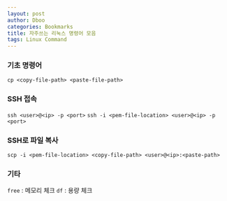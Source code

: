 ```yaml
---
layout: post
author: Dboo
categories: Bookmarks
title: 자주쓰는 리눅스 명령어 모음
tags: Linux Command
---
```


### 기초 명령어

`cp <copy-file-path> <paste-file-path>`

### SSH 접속

`ssh <user>@<ip> -p <port>`
`ssh -i <pem-file-location> <user>@<ip> -p <port>`

### SSH로 파일 복사

`scp -i <pem-file-location> <copy-file-path> <user>@<ip>:<paste-path>`

### 기타

`free` : 메모리 체크
`df` : 용량 체크
